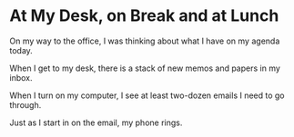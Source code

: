 # At My Desk, on Break and at Lunch





On my way to the office, I was thinking about what I have on my agenda today.



When I get to my desk, there is a stack of new memos and papers in my inbox.



When I turn on my computer, I see at least two-dozen emails I need to go through.



Just as I start in on the email, my phone rings.



